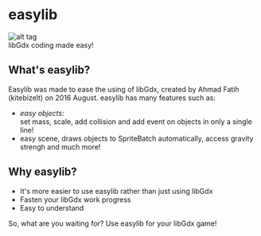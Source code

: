 # easylib
![alt tag](http://i.imgur.com/RjanWyF.png)<br/>
libGdx coding made easy!
## What's easylib?
Easylib was made to ease the using of libGdx, created by Ahmad Fatih (kitebizelt) on 2016 August.
easylib has many features such as:
- *easy objects*:<br/>
  set mass, scale, add collision and add event on objects in only a single line!
- easy scene, draws objects to SpriteBatch automatically, access gravity strengh and much more!

## Why easylib?
- It's more easier to use easylib rather than just using libGdx
- Fasten your libGdx work progress
- Easy to understand


So, what are you waiting for? Use easylib for your libGdx game!
